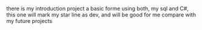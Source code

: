 there is my introduction project a basic forme using both, my sql and C#, this one will mark my star line as dev, and will be good for me compare with my future projects
